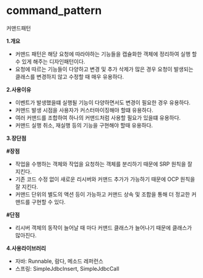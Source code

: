 # command_pattern
커맨드패턴

**1.개요**
 
 - 커맨드 패턴은 해당 요청에 따라야하는 기능들을 캡슐화한 객체에 정리하여 실행 할 수 있게 해주는 디자인패턴이다.
 - 요청에 따르는 기능들이 다양하고 변경 및 추가 삭제가 많은 경우 요청이 발생되는 클래스를 변경하지 않고 수정할 때 매우 유용하다.

**2.사용이유**

 - 이벤트가 발생했을떄 실행될 기능이 다양하면서도 변경이 필요한 경우 유용하다.
 - 커맨드 발생 시점을 사용자가 커스터마이징해야 할떄 유용하다.
 - 여러 커맨드를 조합하여 하나의 커맨드처럼 사용할 필요가 있을떄 유용하다.
 - 커맨드 실행 취소, 재실행 등의 기능을 구현해야 할때 유용하다.

**3.장단점**

 **#장점**
 
  - 작업을 수행하는 객체와 작업을 요청하는 객체를 분리하기 때문에 SRP 원칙을 잘 지킨다.
  - 기존 코드 수정 없이 새로운 리시버와 커맨드 추가가 가능하기 때문에 OCP 원칙을 잘 지킨다.
  - 커맨드 단위의 별도의 액션 등이 가능하고 커맨드 상속 및 조합을 통해 더 정교한 커맨드를 구현할 수 있다.
 
 **#단점**
 
 - 리시버 객체의 동작이 늘어날 때 마다 커맨드 클래스가 늘어나기 때문에 클래스가 많아진다.

**4.사용라이브러리**

 - 자바: Runnable, 람다, 메소드 레퍼런스 
 - 스프링: SimpleJdbcInsert, SimpleJdbcCall
